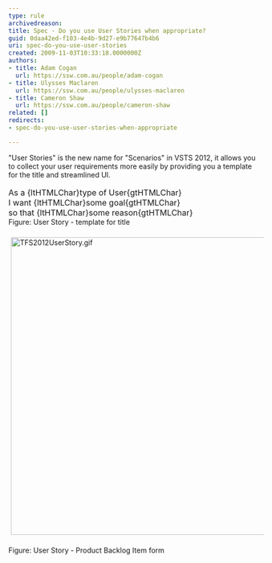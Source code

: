 ```yaml
---
type: rule
archivedreason: 
title: Spec - Do you use User Stories when appropriate?
guid: 0daa42ed-f103-4e4b-9d27-e9b77647b4b6
uri: spec-do-you-use-user-stories
created: 2009-11-03T10:33:18.0000000Z
authors:
- title: Adam Cogan
  url: https://ssw.com.au/people/adam-cogan
- title: Ulysses Maclaren
  url: https://ssw.com.au/people/ulysses-maclaren
- title: Cameron Shaw
  url: https://ssw.com.au/people/cameron-shaw
related: []
redirects:
- spec-do-you-use-user-stories-when-appropriate

---
```



&quot;User Stories&quot; is the new name for &quot;Scenarios&quot; in VSTS 2012, it allows you to collect your user requirements more easily by providing you a template for the title and streamlined UI. <br><br><font class="ms-rteCustom-GreyBox" size="+0" style="width&#58;542px;height&#58;70px;">As a {ltHTMLChar}type of User{gtHTMLChar}<br>I want {ltHTMLChar}some goal{gtHTMLChar}<br>so that {ltHTMLChar}some reason{gtHTMLChar}</font><br><font class="ms-rteCustom-FigureNormal">Figure&#58; User Story - template for title</font> 
<br><excerpt class='endintro'></excerpt><br>
<img alt="TFS2012UserStory.gif" src="/Management/RulestoBetterWorkItems/PublishingImages/TFS2012UserStory.gif" style="margin&#58;5px;width&#58;593px;" />&#160;<br><font class="ms-rteCustom-FigureNormal">Figure&#58; User Story - Product Backlog Item form</font><br>


